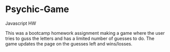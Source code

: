 # Psychic-Game
Javascript HW

This was a bootcamp homework assignment making a game where the user tries to guss the letters and has a limited number of guesses to do.  The game updates the page on the guesses left and wins/losses. 


